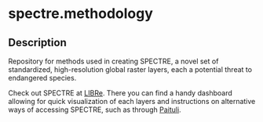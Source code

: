 # spectre.methodology

## Description
Repository for methods used in creating SPECTRE, a novel set of standardized, high-resolution global raster layers, each a potential threat to endangered species.

Check out SPECTRE at [LIBRe](https://biodiversityresearch.org/spectre/). There you can find a handy dashboard allowing for quick visualization of each layers and instructions on alternative ways of accessing SPECTRE, such as through
[Paituli](https://paituli.csc.fi/).

